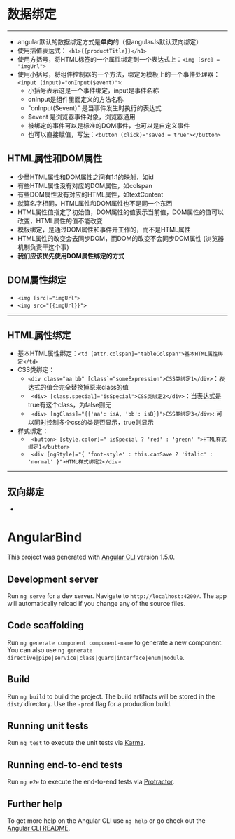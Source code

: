 # 数据绑定
---------

- angular默认的数据绑定方式是**单向**的（但angularJs默认双向绑定）
- 使用插值表达式：  ```<h1>{{productTitle}}</h1>```
- 使用方括号，将HTML标签的一个属性绑定到一个表达式上：```<img [src] = "imgUrl">```
- 使用小括号，将组件控制器的一个方法，绑定为模板上的一个事件处理器：```<input (input)="onInput($event)">```:
  - 小括号表示这是一个事件绑定，input是事件名称
  - onInput是组件里面定义的方法名称
  - "onInput($event)" 是当事件发生时执行的表达式
  - $event 是浏览器事件对象，浏览器通用
  - 被绑定的事件可以是标准的DOM事件，也可以是自定义事件
  - 也可以直接赋值，写法：```<button (click)="saved = true"></button>```

## HTML属性和DOM属性
  - 少量HTML属性和DOM属性之间有1:1的映射，如id
  - 有些HTML属性没有对应的DOM属性，如colspan
  - 有些DOM属性没有对应的HTML属性，如textContent
  - 就算名字相同，HTML属性和DOM属性也不是同一个东西
  - HTML属性值指定了初始值，DOM属性的值表示当前值，DOM属性的值可以改变，HTML属性的值不能改变
  - 模板绑定，是通过DOM属性和事件开工作的，而不是HTML属性
  - HTML属性的改变会去同步DOM，而DOM的改变不会同步DOM属性 (浏览器机制负责干这个事)
  - **我们应该优先使用DOM属性绑定的方式**

## DOM属性绑定
  - ```<img [src]="imgUrl">```
  - ```<img src="{{imgUrl}}">```
-----------
 
## HTML属性绑定
  - 基本HTML属性绑定：```<td [attr.colspan]="tableColspan">基本HTML属性绑定</td>```
  - CSS类绑定：
    - ``` <div class="aa bb" [class]="someExpression">CSS类绑定1</div> ```：表达式的值会完全替换掉原来class的值
    - ``` <div> [class.special]="isSpecial">CSS类绑定2</div>```：当表达式是true有这个class，为false则无
    - ``` <div> [ngClass]="{{'aa': isA, 'bb': isB}}">CSS类绑定3</div>```: 可以同时控制多个css的类是否显示，true则显示
  - 样式绑定：
    - ``` <button> [style.color]=" isSpecial ? 'red' : 'green' ">HTML样式绑定1</button>```
    - ``` <div [ngStyle]="{ 'font-style' : this.canSave ? 'italic' : 'normal' }">HTML样式绑定2</div>```
--------------------------

## 双向绑定
  - 


# AngularBind

This project was generated with [Angular CLI](https://github.com/angular/angular-cli) version 1.5.0.

## Development server

Run `ng serve` for a dev server. Navigate to `http://localhost:4200/`. The app will automatically reload if you change any of the source files.

## Code scaffolding

Run `ng generate component component-name` to generate a new component. You can also use `ng generate directive|pipe|service|class|guard|interface|enum|module`.

## Build

Run `ng build` to build the project. The build artifacts will be stored in the `dist/` directory. Use the `-prod` flag for a production build.

## Running unit tests

Run `ng test` to execute the unit tests via [Karma](https://karma-runner.github.io).

## Running end-to-end tests

Run `ng e2e` to execute the end-to-end tests via [Protractor](http://www.protractortest.org/).

## Further help

To get more help on the Angular CLI use `ng help` or go check out the [Angular CLI README](https://github.com/angular/angular-cli/blob/master/README.md).
